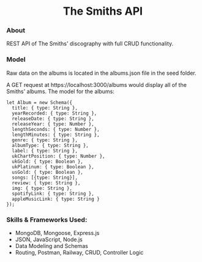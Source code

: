 <div align="center">

# The Smiths API

</div>

### About

REST API of The Smiths' discography with full CRUD functionality.

### Model

Raw data on the albums is located in the albums.json file in the seed folder.

A GET request at https://localhost:3000/albums would display all of the Smiths' albums. The model for the albums:

```
let Album = new Schema({
  title: { type: String },
  yearRecorded: { type: String },
  releaseDate: { type: String },
  releaseYear: { type: Number },
  lengthSeconds: { type: Number },
  lengthMinutes: { type: String },
  genre: { type: String },
  albumType: { type: String },
  label: { type: String },
  ukChartPosition: { type: Number },
  ukGold: { type: Boolean },
  ukPlatinum: { type: Boolean },
  usGold: { type: Boolean },
  songs: [{type: String}],
  review: { type: String },
  img: { type: String },
  spotifyLink: { type: String },
  appleMusicLink: { type: String }
});
```

### Skills & Frameworks Used:

- MongoDB, Mongoose, Express.js
- JSON, JavaScript, Node.js
- Data Modeling and Schemas
- Routing, Postman, Railway, CRUD, Controller Logic
